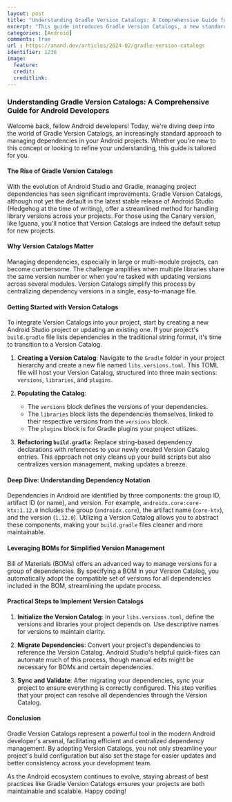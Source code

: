```yaml
---
layout: post
title: "Understanding Gradle Version Catalogs: A Comprehensive Guide for Android Developers"
excerpt: "This guide introduces Gradle Version Catalogs, a new standard for managing dependencies in Android development. It offers benefits for both new and existing projects, simplifying dependency management and improving workflow."
categories: [Android]
comments: true
url : https://anand.dev/articles/2024-02/gradle-version-catalogs
identifier: 1236
image:
  feature: 
  credit: 
  creditlink: 
---
```


### **Understanding Gradle Version Catalogs: A Comprehensive Guide for Android Developers**

Welcome back, fellow Android developers! Today, we're diving deep into the world of Gradle Version Catalogs, an increasingly standard approach to managing dependencies in your Android projects. Whether you're new to this concept or looking to refine your understanding, this guide is tailored for you.

#### **The Rise of Gradle Version Catalogs**

With the evolution of Android Studio and Gradle, managing project dependencies has seen significant improvements. Gradle Version Catalogs, although not yet the default in the latest stable release of Android Studio (Hedgehog at the time of writing), offer a streamlined method for handling library versions across your projects. For those using the Canary version, like Iguana, you'll notice that Version Catalogs are indeed the default setup for new projects.

#### **Why Version Catalogs Matter**

Managing dependencies, especially in large or multi-module projects, can become cumbersome. The challenge amplifies when multiple libraries share the same version number or when you're tasked with updating versions across several modules. Version Catalogs simplify this process by centralizing dependency versions in a single, easy-to-manage file.

#### **Getting Started with Version Catalogs**

To integrate Version Catalogs into your project, start by creating a new Android Studio project or updating an existing one. If your project's `build.gradle` file lists dependencies in the traditional string format, it's time to transition to a Version Catalog.

1. **Creating a Version Catalog**: Navigate to the `Gradle` folder in your project hierarchy and create a new file named `libs.versions.toml`. This TOML file will host your Version Catalog, structured into three main sections: `versions`, `libraries`, and `plugins`.

2. **Populating the Catalog**: 
   - The `versions` block defines the versions of your dependencies.
   - The `libraries` block lists the dependencies themselves, linked to their respective versions from the `versions` block.
   - The `plugins` block is for Gradle plugins your project utilizes.

3. **Refactoring `build.gradle`**: Replace string-based dependency declarations with references to your newly created Version Catalog entries. This approach not only cleans up your build scripts but also centralizes version management, making updates a breeze.

#### **Deep Dive: Understanding Dependency Notation**

Dependencies in Android are identified by three components: the group ID, artifact ID (or name), and version. For example, `androidx.core:core-ktx:1.12.0` includes the group (`androidx.core`), the artifact name (`core-ktx`), and the version (`1.12.0`). Utilizing a Version Catalog allows you to abstract these components, making your `build.gradle` files cleaner and more maintainable.

#### **Leveraging BOMs for Simplified Version Management**

Bill of Materials (BOMs) offers an advanced way to manage versions for a group of dependencies. By specifying a BOM in your Version Catalog, you automatically adopt the compatible set of versions for all dependencies included in the BOM, streamlining the update process.

#### **Practical Steps to Implement Version Catalogs**

1. **Initialize the Version Catalog**: In your `libs.versions.toml`, define the versions and libraries your project depends on. Use descriptive names for versions to maintain clarity.

2. **Migrate Dependencies**: Convert your project's dependencies to reference the Version Catalog. Android Studio's helpful quick-fixes can automate much of this process, though manual edits might be necessary for BOMs and certain dependencies.

3. **Sync and Validate**: After migrating your dependencies, sync your project to ensure everything is correctly configured. This step verifies that your project can resolve all dependencies through the Version Catalog.

#### **Conclusion**

Gradle Version Catalogs represent a powerful tool in the modern Android developer's arsenal, facilitating efficient and centralized dependency management. By adopting Version Catalogs, you not only streamline your project's build configuration but also set the stage for easier updates and better consistency across your development team.

As the Android ecosystem continues to evolve, staying abreast of best practices like Gradle Version Catalogs ensures your projects are both maintainable and scalable. Happy coding!
